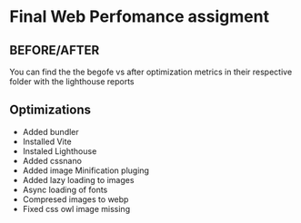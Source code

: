 # Final Web Perfomance assigment

## BEFORE/AFTER

You can find the the begofe vs after optimization metrics in their respective folder with the lighthouse reports

## Optimizations
* Added bundler
* Installed Vite
* Instaled Lighthouse
* Added cssnano
* Added image Minification pluging
* Added lazy loading to images
* Async loading of fonts
* Compresed images to webp
* Fixed css owl image missing